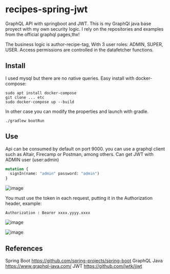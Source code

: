 # recipes-spring-jwt
GraphQL API with springboot and JWT. This is my GraphQl java base proyect with my own security logic.
I rely on the repositories and examples from the official graphql pages,thx!

The business logic is author-recipe-tag, With 3 user roles: ADMIN, SUPER, USER. Access permissions are controlled in the datafetcher functions.

## Install
I used mysql but there are no native queries. Easy install with docker-compose:
```console
sudo apt install docker-compose
git clone ... etc
sudo docker-compose up --build
```
In other case you can modify the properties and launch with gradle.
```console
./gradlew bootRun
```
## Use
Api can be consumed by default on port 9000. you can use a graphql client such as Altair, Firecamp or Postman, among others. Can get JWT with ADMIN user (user:admin)
```graphql
mutation {
  signIn(name: "admin" password: "admin")
}
```
![image](https://user-images.githubusercontent.com/47840319/148543602-8e8cbc9a-5e7c-41d3-8ac2-6c94cec954dc.png)

You must use the token in each request, putting it in the Authorization header, example:
```
Authorization : Bearer xxxx.yyyy.xxxx
```
![image](https://user-images.githubusercontent.com/47840319/148544441-f3ecac31-c37c-425f-ac39-20272b6a5e87.png)

![image](https://user-images.githubusercontent.com/47840319/148544568-3284180c-9674-42ac-9c1a-bc49f11d0f65.png)

## References
Spring Boot https://github.com/spring-projects/spring-boot
GraphQL Java https://www.graphql-java.com/
JWT https://github.com/jwtk/jjwt

